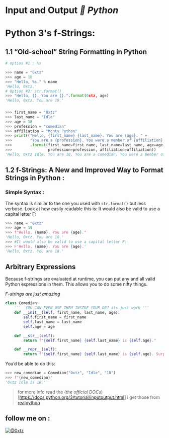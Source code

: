 

# Input and Output *🐍 Python*

# Python 3's f-Strings:

## 1.1 “Old-school” String Formatting in Python

```python
# optios #1 : %s

>>> name = "0xtz"
>>> age = 18
>>> "Hello, %s." % name
'Hello, 0xtz.'
# Option #2: str.format()
>>> "Hello, {}. You are {}.".format(0xtz, age)
'Hello, 0xtz. You are 19.'


```

### 

```python
>>> first_name = "0xtz"
>>> last_name = "Idle"
>>> age = 18
>>> profession = "comedian"
>>> affiliation = "Monty Python"
>>> print(("Hello, {first_name} {last_name}. You are {age}. " + 
>>>        "You are a {profession}. You were a member of {affiliation}.") \
>>>        .format(first_name=first_name, last_name=last_name, age=age, \
>>>                profession=profession, affiliation=affiliation))
'Hello, 0xtz Idle. You are 18. You are a comedian. You were a member of Monty Python.'


```

## 1.2 f-Strings: A New and Improved Way to Format Strings in Python :


### Simple Syntax :

The syntax is similar to the one you used with `str.format()` but less verbose. Look at how easily readable this is: 
It would also be valid to use a capital letter F:
```py
>>> name = "0xtz"
>>> age = 18
>>> f"Hello, {name}. You are {age}."
'Hello, 0xtz. You are 18.'
>>> #It would also be valid to use a capital letter F:
>>> F'Hello, {name}. You are {age}.'
'Hello, 0xtz. You are 18.'

```

## Arbitrary Expressions

Because f-strings are evaluated at runtime, you can put any and all valid Python expressions in them. This allows you to do some nifty things.

*F-strings are just amazing*

```py
class Comedian:
	'''  YOU CAN EVEN USE THEM INSIDE YOUR OBJ its just work '''
    def __init__(self, first_name, last_name, age):
        self.first_name = first_name
        self.last_name = last_name
        self.age = age

    def __str__(self):
        return f"{self.first_name} {self.last_name} is {self.age}."

    def __repr__(self):
        return f"{self.first_name} {self.last_name} is {self.age}. Surprise!"

```

You’d be able to do this:
```py
>>> new_comedian = Comedian("0xtz", "Idle", "18")
>>> f"{new_comedian}"
'0xtz Idle is 18.'
```


> for more info read the (*the official DOCs*)[https://docs.python.org/3/tutorial/inputoutput.html]
> i get those from [realpython](https://realpython.com/python-f-strings/)


## follow me on :

[![@0xtz](http://i.imgur.com/tXSoThF.png)](https://twitter.com/0xtz_52)

